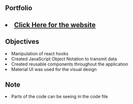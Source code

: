 ## Portfolio


<h2><li><a href="https://private-profile-braucalderon.vercel.app/" target="_blank">Click Here for the website</a></li></h2>

## Objectives 
<li>Manipulation of react hooks</li>
<li>Created JavaScript Object Notation to transmit data</li>
<li>Created reusable components throughout the application</li>
<li>Material UI was used for the visual design</li>

## Note
<li>Parts of the code can be seeing in the code file</li>